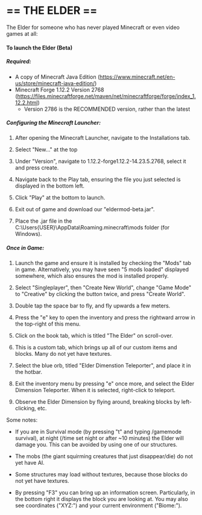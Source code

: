 == THE ELDER == 
===============

The Elder for someone who has never played Minecraft or even video games at all:

#### To launch the Elder (Beta)

##### Required: 
- A copy of Minecraft Java Edition (https://www.minecraft.net/en-us/store/minecraft-java-edition/)
- Minecraft Forge 1.12.2 Version 2768 (https://files.minecraftforge.net/maven/net/minecraftforge/forge/index_1.12.2.html)
	- Version 2786 is the RECOMMENDED version, rather than the latest
	
##### Configuring the Minecraft Launcher:
1) After opening the Minecraft Launcher, navigate to the Installations tab.

2) Select "New..." at the top

3) Under "Version", navigate to 1.12.2-forge1.12.2-14.23.5.2768, select it and press create.

4) Navigate back to the Play tab, ensuring the file you just selected is displayed in the bottom left.

5) Click "Play" at the bottom to launch.

6) Exit out of game and download our "eldermod-beta.jar".

7) Place the .jar file in the C:\Users\{USER}\AppData\Roaming\.minecraft\mods folder (for Windows).

##### Once in Game:
1) Launch the game and ensure it is installed by checking the "Mods" tab in game. Alternatively, you may have seen "5 mods loaded" displayed somewhere, which also ensures the mod is installed properly.

2) Select "Singleplayer", then "Create New World", change "Game Mode" to "Creative" by clicking the button twice, and press "Create World".

3) Double tap the space bar to fly, and fly upwards a few meters.

4) Press the "e" key to open the inventory and press the rightward arrow in the top-right of this menu.

5) Click on the book tab, which is titled "The Elder" on scroll-over.

6) This is a custom tab, which brings up all of our custom items and blocks. Many do not yet have textures.

7) Select the blue orb, titled "Elder Dimenstion Teleporter", and place it in the hotbar.

8) Exit the inventory menu by pressing "e" once more, and select the Elder Dimension Teleporter. When it is selected, right-click to teleport.

9) Observe the Elder Dimension by flying around, breaking blocks by left-clicking, etc.

Some notes:
- If you are in Survival mode (by pressing "t" and typing /gamemode survival), at night (/time set night or after ~10 minutes) the Elder will damage you. This can be avoided by using one of our structures.

- The mobs (the giant squirming creatures that just disappear/die) do not yet have AI.

- Some structures may load without textures, because those blocks do not yet have textures.

- By pressing "F3" you can bring up an information screen. Particularly, in the bottom right it displays the block you are looking at. You may also see coordinates ("XYZ:") and your current environment ("Biome:").